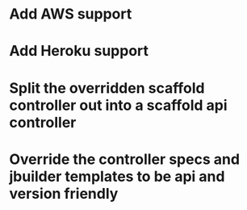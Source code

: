 # Add AWS support
# Add Heroku support
# Split the overridden scaffold controller out into a scaffold api controller
# Override the controller specs and jbuilder templates to be api and version friendly